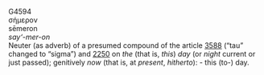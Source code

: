 <body>
  <p>G4594<br>  σήμερον  <br> sēmeron  <br><i>say‘-mer-on </i><br>Neuter (as adverb) of a presumed compound of the article <a href="g3588.htm">3588</a> (“tau” changed to “sigma”) and <a href="g2250.htm">2250</a>  on <i>the</i> (that is, <i>this</i>) <i>day</i> (or <i>night</i> current or just passed); genitively <i>now</i> (that is, at <i>present</i>, <i>hitherto</i>): - this (to-) day.<br></p>
 </body>